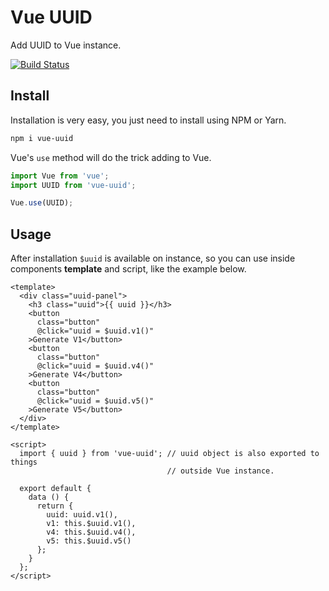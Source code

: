 # Vue UUID

Add UUID to Vue instance.

[![Build Status](https://travis-ci.org/VitorLuizC/vue-uuid.svg?branch=master)](https://travis-ci.org/VitorLuizC/vue-uuid)

## Install

Installation is very easy, you just need to install using NPM or Yarn.

```sh
npm i vue-uuid
```

Vue's `use` method will do the trick adding to Vue.

```js
import Vue from 'vue';
import UUID from 'vue-uuid';

Vue.use(UUID);
```

## Usage

After installation `$uuid` is available on instance, so you can use inside
components **template** and script, like the example below.

```vue
<template>
  <div class="uuid-panel">
    <h3 class="uuid">{{ uuid }}</h3>
    <button
      class="button"
      @click="uuid = $uuid.v1()"
    >Generate V1</button>
    <button
      class="button"
      @click="uuid = $uuid.v4()"
    >Generate V4</button>
    <button
      class="button"
      @click="uuid = $uuid.v5()"
    >Generate V5</button>
  </div>
</template>

<script>
  import { uuid } from 'vue-uuid'; // uuid object is also exported to things
                                   // outside Vue instance.

  export default {
    data () {
      return {
        uuid: uuid.v1(),
        v1: this.$uuid.v1(),
        v4: this.$uuid.v4(),
        v5: this.$uuid.v5()
      };
    }
  };
</script>
```
